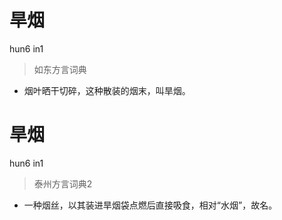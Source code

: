 # 旱烟
hun6 in1
> 如东方言词典
- 烟叶晒干切碎，这种散装的烟末，叫旱烟。

# 旱烟
hun6 in1
> 泰州方言词典2
- 一种烟丝，以其装进旱烟袋点燃后直接吸食，相对“水烟”，故名。
